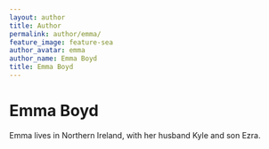```yaml
---
layout: author
title: Author
permalink: author/emma/
feature_image: feature-sea
author_avatar: emma
author_name: Emma Boyd
title: Emma Boyd
---
```


# Emma Boyd

Emma lives in Northern Ireland, with her husband Kyle and son Ezra.